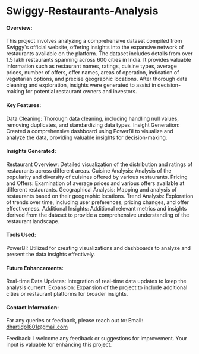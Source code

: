 # Swiggy-Restaurants-Analysis
#### Overview: 
This project involves analyzing a comprehensive dataset compiled from Swiggy's official website, offering insights into the expansive network of restaurants available on the platform. The dataset includes details from over 1.5 lakh restaurants spanning across 600 cities in India. It provides valuable information such as restaurant names, ratings, cuisine types, average prices, number of offers, offer names, areas of operation, indication of vegetarian options, and precise geographic locations. After thorough data cleaning and exploration, insights were generated to assist in decision-making for potential restaurant owners and investors.

#### Key Features:
Data Cleaning: Thorough data cleaning, including handling null values, removing duplicates, and standardizing data types.
Insight Generation: Created a comprehensive dashboard using PowerBI to visualize and analyze the data, providing valuable insights for decision-making.

#### Insights Generated:
Restaurant Overview: Detailed visualization of the distribution and ratings of restaurants across different areas.
Cuisine Analysis: Analysis of the popularity and diversity of cuisines offered by various restaurants.
Pricing and Offers: Examination of average prices and various offers available at different restaurants.
Geographical Analysis: Mapping and analysis of restaurants based on their geographic locations.
Trend Analysis: Exploration of trends over time, including user preferences, pricing changes, and offer effectiveness.
Additional Insights: Additional relevant metrics and insights derived from the dataset to provide a comprehensive understanding of the restaurant landscape.

#### Tools Used:
PowerBI: Utilized for creating visualizations and dashboards to analyze and present the data insights effectively.

#### Future Enhancements:
Real-time Data Updates: Integration of real-time data updates to keep the analysis current.
Expansion: Expansion of the project to include additional cities or restaurant platforms for broader insights.

#### Contact Information:
For any queries or feedback, please reach out to:
Email: dhartidp1801@gmail.com

Feedback:
I welcome any feedback or suggestions for improvement. Your input is valuable for enhancing this project.
